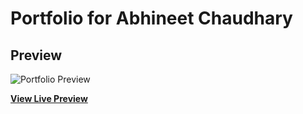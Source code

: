 # Portfolio for Abhineet Chaudhary

## Preview

![Portfolio Preview](https://github.com/gunmetal007/Portfolio/blob/master/portfolio.png)

**[View Live Preview](https://abhineetchaudhary.netlify.com/)**



